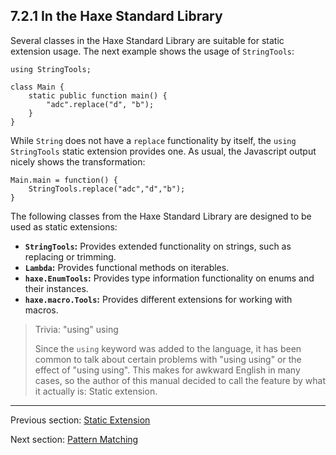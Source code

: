 ## 7.2.1 In the Haxe Standard Library

Several classes in the Haxe Standard Library are suitable for static extension usage. The next example shows the usage of `StringTools`:

```
using StringTools;

class Main {
	static public function main() {
		"adc".replace("d", "b");
	}
}
```

While `String` does not have a `replace` functionality by itself, the `using StringTools` static extension provides one. As usual, the Javascript output nicely shows the transformation:

```
Main.main = function() {
	StringTools.replace("adc","d","b");
}
```

The following classes from the Haxe Standard Library are designed to be used as static extensions:



* **`StringTools`:** Provides extended functionality on strings, such as replacing or trimming.
* **`Lambda`:** Provides functional methods on iterables.
* **`haxe.EnumTools`:** Provides type information functionality on enums and their instances.
* **`haxe.macro.Tools`:** Provides different extensions for working with macros.





> Trivia: "using" using
>
> Since the `using` keyword was added to the language, it has been common to talk about certain problems with "using using" or the effect of "using using". This makes for awkward English in many cases, so the author of this manual decided to call the feature by what it actually is: Static extension.

---

Previous section: [Static Extension](https://github.com/Simn/HaxeManual/tree/master/md/manual/7.2-Static_Extension.md)

Next section: [Pattern Matching](https://github.com/Simn/HaxeManual/tree/master/md/manual/7.3-Pattern_Matching.md)